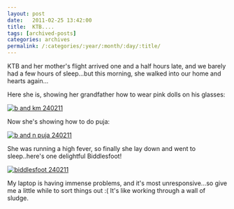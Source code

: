 ```yaml
---
layout: post
date:	2011-02-25 13:42:00
title:  KTB....
tags: [archived-posts]
categories: archives
permalink: /:categories/:year/:month/:day/:title/
---
```

KTB and her mother's flight arrived one and a half hours late, and we barely had a few hours of sleep...but this morning, she walked into our home and hearts again...


Here she is, showing her grandfather how to wear pink dolls on his glasses:

<a href="http://s1142.photobucket.com/albums/n602/Deepapctrsglr/?action=view&amp;current=IMG_3907.jpg" target="_blank"><img src="http://i1142.photobucket.com/albums/n602/Deepapctrsglr/IMG_3907.jpg" border="0" alt="b and km 240211"></a>

Now she's showing <lj user="itsalouwelylife"> how to do puja:

<a href="http://s1142.photobucket.com/albums/n602/Deepapctrsglr/?action=view&amp;current=IMG_3906.jpg" target="_blank"><img src="http://i1142.photobucket.com/albums/n602/Deepapctrsglr/IMG_3906.jpg" border="0" alt="b and n puja 240211"></a>


She was running a high fever, so finally she lay down and went to sleep..here's one delightful Biddlesfoot!


<a href="http://s1142.photobucket.com/albums/n602/Deepapctrsglr/?action=view&amp;current=IMG_3910.jpg" target="_blank"><img src="http://i1142.photobucket.com/albums/n602/Deepapctrsglr/IMG_3910.jpg" border="0" alt="biddlesfoot 240211"></a>


My laptop is having immense problems, and it's most unresponsive...so give me a little while to sort things out :( It's like working through a wall of sludge.
